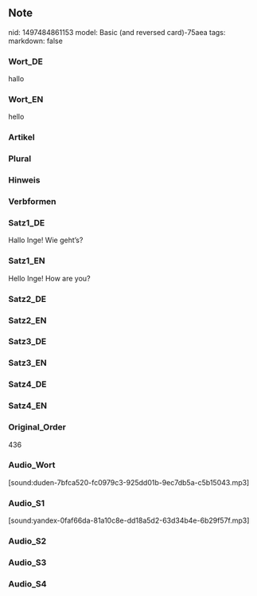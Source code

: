 ## Note
nid: 1497484861153
model: Basic (and reversed card)-75aea
tags: 
markdown: false

### Wort_DE
hallo

### Wort_EN
hello

### Artikel


### Plural


### Hinweis


### Verbformen


### Satz1_DE
Hallo Inge! Wie geht’s?

### Satz1_EN
Hello Inge! How are you?

### Satz2_DE


### Satz2_EN


### Satz3_DE


### Satz3_EN


### Satz4_DE


### Satz4_EN


### Original_Order
436

### Audio_Wort
[sound:duden-7bfca520-fc0979c3-925dd01b-9ec7db5a-c5b15043.mp3]

### Audio_S1
[sound:yandex-0faf66da-81a10c8e-dd18a5d2-63d34b4e-6b29f57f.mp3]

### Audio_S2


### Audio_S3


### Audio_S4

